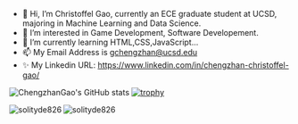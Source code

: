 - 👋 Hi, I’m Christoffel Gao, currently an ECE graduate student at UCSD, majoring in Machine Learning and Data Science.
- 👀 I’m interested in Game Development, Software Developement.
- 🌱 I’m currently learning HTML,CSS,JavaScript...
- 📫 My Email Address is gchengzhan@ucsd.edu
- ✨ My Linkedin URL: https://www.linkedin.com/in/chengzhan-christoffel-gao/

![ChengzhanGao's GitHub stats](https://github-readme-stats.vercel.app/api?username=solityde826&count_private=true&theme=cobalt)
[![trophy](https://github-profile-trophy.vercel.app/?username=solityde826&theme=dracula&row=1&margin-w=12)](https://github.com/ryo-ma/github-profile-trophy)
<p><img align="left" src="https://github-readme-stats.vercel.app/api/top-langs?username=solityde826&show_icons=true&locale=en&layout=compact" alt="solityde826" /><img align="left" src="https://github-readme-streak-stats.herokuapp.com/?user=solityde826&" alt="solityde826" /></p>

<!---
solityde826/solityde826 is a ✨ special ✨ repository because its `README.md` (this file) appears on your GitHub profile.
You can click the Preview link to take a look at your changes.
--->
